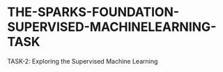 # THE-SPARKS-FOUNDATION-SUPERVISED-MACHINELEARNING-TASK
TASK-2: Exploring the Supervised Machine Learning 
